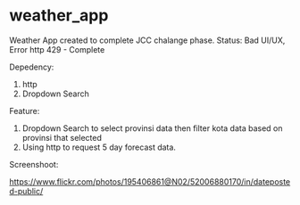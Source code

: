 # weather_app

Weather App created to complete JCC chalange phase. Status: Bad UI/UX, Error http 429 - Complete

Depedency:
1. http
2. Dropdown Search

Feature:
1. Dropdown Search to select provinsi data then filter kota data based on provinsi that selected
2. Using http to request 5 day forecast data.

Screenshoot:

https://www.flickr.com/photos/195406861@N02/52006880170/in/dateposted-public/
